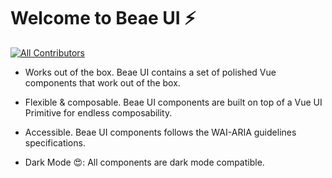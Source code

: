# Welcome to Beae UI ⚡️

[![All Contributors](https://img.shields.io/badge/all_contributors-2-orange.svg?style=flat-square)](#contributors-)

- Works out of the box. Beae UI contains a set of polished Vue components
  that work out of the box.

- Flexible & composable. Beae UI components are built on top of a Vue UI
  Primitive for endless composability.

- Accessible. Beae UI components follows the WAI-ARIA guidelines
  specifications.

- Dark Mode 😍: All components are dark mode compatible.